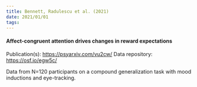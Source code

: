 ```yaml
---
title: Bennett, Radulescu et al. (2021)
date: 2021/01/01
tags:
---
```


#### Affect-congruent attention drives changes in reward expectations

Publication(s): https://psyarxiv.com/vu2cw/
Data repository: https://osf.io/egw5c/

Data from N=120 participants on a compound generalization task with mood inductions and eye-tracking.
